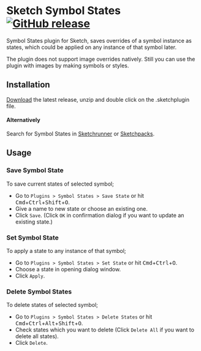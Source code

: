 # Sketch Symbol States  [![GitHub release](https://img.shields.io/github/release/ozgurgunes/Sketch-Symbol-States.svg?label=Download)](https://github.com/ozgurgunes/Sketch-Symbol-States/releases/latest/download/symbol-states.sketchplugin.zip)

Symbol States plugin for Sketch, saves overrides of a symbol instance as states, which could be applied on any instance of that symbol later.

The plugin does not support image overrides natively. Still you can use the plugin with images by making symbols or styles.

## Installation

[Download][] the latest release, unzip and double click on the .sketchplugin file.

[Download]: https://github.com/ozgurgunes/Sketch-Symbol-States/releases/latest/download/symbol-states.sketchplugin.zip

#### Alternatively

Search for Symbol States in [Sketchrunner](http://sketchrunner.com/) or [Sketchpacks](https://sketchpacks.com/).

## Usage

### Save Symbol State

To save current states of selected symbol;

* Go to ```Plugins > Symbol States > Save State``` or hit <kbd>Cmd</kbd>+<kbd>Ctrl</kbd>+<kbd>Shift</kbd>+<kbd>O</kbd>.
* Give a name to new state or choose an existing one.
* Click ```Save```. (Click ```OK``` in confirmation dialog if you want to update an existing state.)

### Set Symbol State

To apply a state to any instance of that symbol;

* Go to ```Plugins > Symbol States > Set State``` or hit <kbd>Cmd</kbd>+<kbd>Ctrl</kbd>+<kbd>O</kbd>.
* Choose a state in opening dialog window.
* Click ```Apply```.

### Delete Symbol States

To delete states of selected symbol;

* Go to ```Plugins > Symbol States > Delete States``` or hit <kbd>Cmd</kbd>+<kbd>Ctrl</kbd>+<kbd>Alt</kbd>+<kbd>Shift</kbd>+<kbd>O</kbd>.
* Check states which you want to delete (Click ```Delete All``` if you want to delete all states).
* Click ```Delete```.

